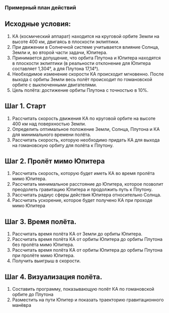 ### Примерный план действий

## Исходные условия:
1.  КА (космический аппарат) находится на круговой орбите Земли на высоте 400 км, двигаясь в плоскости эклиптики.
2.  При движении в Солнечной системе учитывается влияние Солнца, Земли и, во второй части задачи, Юпитера.
3.  Принимается допущение, что орбита Плутона и Юпитера находятся в плоскости эклиптики (в реальности отклонение для Юпитера составляет 1,304°, а для Плутона 17,14°).
4.  Необходимое изменение скорости КА происходит мгновенно. После выхода с орбиты Земли весь полёт происходит по гомановской орбите с выключенными двигателями.
5.  Цель полёта: достижение орбиты Плутона с точностью в 10%.

## Шаг 1. Старт
1.  Рассчитать скорость движения КА по круговой орбите на высоте 400 км над поверхностью Земли.
2.  Определить оптимальное положение Земли, Солнца, Плутона и КА для минимального времени полёта.
3.  Рассчитать скорость, которую необходимо придать КА для выхода на гомановскую орбиту для полёта к Плутону.

## Шаг 2. Пролёт мимо Юпитера
1.  Рассчитать скорость, которую будет иметь КА во время пролёта мимо Юпитера.
2.  Рассчитать минимальное расстояние до Юпитера, которое позволит преодолеть гравитацию Юпитера и продолжить путь к Плутону.
3.  Рассчитать радиус сферы действия Юпитера относительно Солнца.
4.  Рассчитать ускорение, которое будет получено КА при проходе мимо Юпитера

## Шаг 3. Время полёта.
1.  Рассчитать время полёта КА от Земли до орбиты Юпитера.
2.  Рассчитать время полёта КА от орбиты Юпитера до орбиты Плутона без пролёта мимо Юпитера.
3.  Рассчитать время полёта КА от орбиты Юпитера до орбиты Плутона при пролёте мимо Юпитера.
4.  Получить выигрыш в скорости.

## Шаг 4. Визуализация полёта.
1.  Составить программу, показывающую полёт КА по гомановской орбите до Плутона
2.  Разместить на пути Юпитер и показать траекторию гравитационного манёвра
